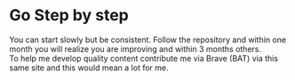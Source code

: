 # Go Step by step  
You can start slowly but be consistent. Follow the repository and within one month you will realize you are improving and within 3 months others.  
To help me develop quality content contribute me via Brave (BAT) via this same site and this would mean a lot for me.  
